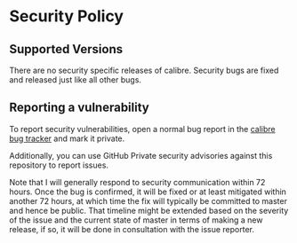 # Security Policy

## Supported Versions

There are no security specific releases of calibre. Security bugs are fixed
and released just like all other bugs.

## Reporting a vulnerability

To report security vulnerabilities, open a normal bug report in the
[calibre bug tracker](https://calibre-ebook.com/bugs) and mark it private.

Additionally, you can use GitHub Private security advisories against this
repository to report issues.

Note that I will generally respond to security communication within 72 hours. Once
the bug is confirmed, it will be fixed or at least mitigated within another 72
hours, at which time the fix will typically be committed to master and hence be
public. That timeline might be extended based on the severity of the issue and the
current state of master in terms of making a new release, if so, it will be
done in consultation with the issue reporter.
